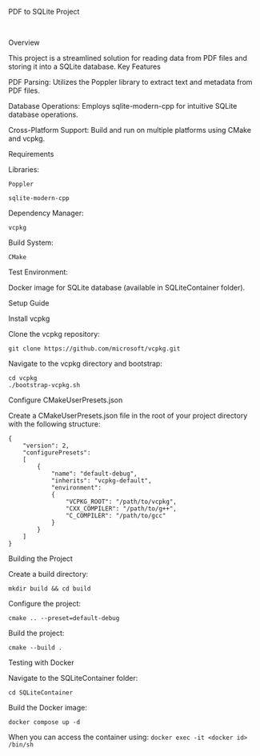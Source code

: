 PDF to SQLite Project

<br>

Overview

This project is a streamlined solution for reading data from PDF files and storing it into a SQLite database. 
Key Features

PDF Parsing: Utilizes the Poppler library to extract text and metadata from PDF files.

Database Operations: Employs sqlite-modern-cpp for intuitive SQLite database operations.

Cross-Platform Support: Build and run on multiple platforms using CMake and vcpkg.

Requirements

Libraries:

```Poppler```

```sqlite-modern-cpp```

Dependency Manager:

```vcpkg```

Build System:

```CMake```

Test Environment:

Docker image for SQLite database (available in SQLiteContainer folder).

Setup Guide

Install vcpkg

Clone the vcpkg repository:

```git clone https://github.com/microsoft/vcpkg.git```

Navigate to the vcpkg directory and bootstrap:

```
cd vcpkg
./bootstrap-vcpkg.sh 
```

Configure CMakeUserPresets.json

Create a CMakeUserPresets.json file in the root of your project directory with the following structure:
```
{
    "version": 2,
    "configurePresets": 
    [
        {
            "name": "default-debug",
            "inherits": "vcpkg-default",
            "environment": 
            {
                "VCPKG_ROOT": "/path/to/vcpkg",
                "CXX_COMPILER": "/path/to/g++",
                "C_COMPILER": "/path/to/gcc"
            }
        }
    ]
}
```

Building the Project

Create a build directory:

```mkdir build && cd build```

Configure the project:

```cmake .. --preset=default-debug```

Build the project:

```cmake --build . ```

Testing with Docker

Navigate to the SQLiteContainer folder:

```cd SQLiteContainer```

Build the Docker image:

```docker compose up -d```

When you can access the container using: 
```docker exec -it <docker id> /bin/sh```

